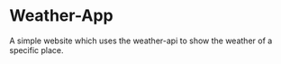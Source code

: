 # Weather-App

A simple website which uses the weather-api to show the weather of a specific place.
